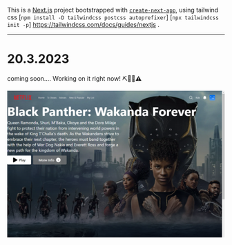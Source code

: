 This is a [Next.js](https://nextjs.org/) project bootstrapped with [`create-next-app`](https://github.com/vercel/next.js/tree/canary/packages/create-next-app),
using tailwind css
[`npm install -D tailwindcss postcss autoprefixer`]
[`npx tailwindcss init -p`] 
https://tailwindcss.com/docs/guides/nextjs .

_________________________________________



<h1> 20.3.2023 </h1

coming soon....
Working on it right now! ⛏️👷‍♂️⚠️

<img src='readme-images/temp.png' />


